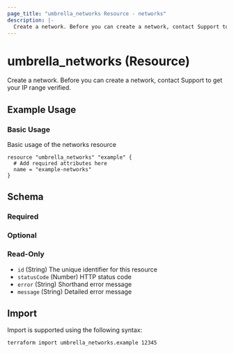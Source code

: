 ```yaml
---
page_title: "umbrella_networks Resource - networks"
description: |-
  Create a network. Before you can create a network, contact Support to get your IP range verified.
---
```


# umbrella_networks (Resource)

Create a network. Before you can create a network, contact Support to get your IP range verified.

## Example Usage


### Basic Usage

Basic usage of the networks resource

```hcl
resource "umbrella_networks" "example" {
  # Add required attributes here
  name = "example-networks"
}
```



## Schema

### Required



### Optional



### Read-Only

- `id` (String) The unique identifier for this resource
- `statusCode` (Number) HTTP status code
- `error` (String) Shorthand error message
- `message` (String) Detailed error message



## Import

Import is supported using the following syntax:

```shell
terraform import umbrella_networks.example 12345
```

